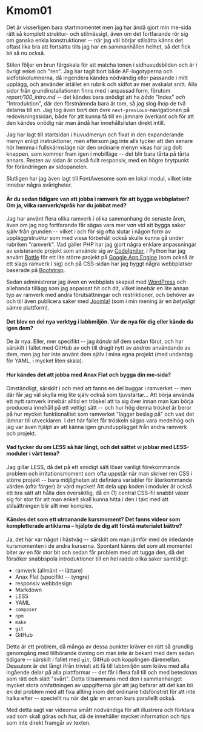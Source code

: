 Kmom01
======

Det är visserligen bara startmomentet men jag har ändå gjort min me-sida rätt så komplett struktur- och stilmässigt, 
även om det fortfarande rör sig om ganska enkla konstruktioner -- när jag väl börjar stilsätta känns det oftast lika bra att fortsätta tills jag har en sammanhållen helhet, 
så det fick bli så nu också.

Stilen följer en brun färgskala för att matcha tonen i sidhuvudsbilden och är i övrigt enkel och "ren". Jag har tagit bort både AF-logotyperna och sidfotskolumnerna, 
då ingendera kändes nödvändig eller passande i mitt upplägg, och använder istället en rubrik och sidfot av mer avskalat snitt. Alla sidor från grundinstallationen finns med i anpassad form, 
förutom *report/100_intro.md* -- det kändes bara onödigt att ha *både* "Index" *och* "Introduktion", där den förstnämnda bara är tom, så jag slog ihop de två delarna till en. 
Jag tog även bort den övre `next-previous`-navigationen på redovisningssidan, både för att kunna få till en jämnare överkant och för att den kändes onödig när man ändå har innehållslistan direkt intill.

Jag har lagt till startsidan i huvudmenyn och fixat in den expanderande menyn enligt instruktioner, 
men eftersom jag inte alls tycker att den senare hör hemma i fullskärmsläge när den ordinarie menyn visas har jag dolt knappen, som kommer fram igen i mobilläge -- 
det blir bara tårta på tårta annars. Resten av sidan är också fullt responsiv, med en högre brytpunkt för förändringen av sidopanelen.

Slutligen har jag även lagt till FontAwesome som en lokal modul, vilket inte innebar några svårigheter.


#### Är du sedan tidigare van att jobba i ramverk för att bygga webbplatser? Om ja, vilka ramverk/språk har du jobbat med?

Jag har använt flera olika ramverk i olika sammanhang de senaste åren, även om jag nog fortfarande får sägas vara mer *van* vid att bygga saker själv från grunden -- 
vilket i och för sig ofta slutar i någon form av upplägg/struktur som med vissa förbehåll också skulle kunna gå under rubriken "ramverk". 
Vad gäller PHP har jag gjort några enklare anpassningar av existerande projekt som använde sig av [CodeIgniter](https://www.codeigniter.com/), 
i Python har jag använt [Bottle](http://bottlepy.org/) för ett lite större projekt på [Google App Engine](https://cloud.google.com/appengine/) (som också är ett slags ramverk i sig) 
och på CSS-sidan har jag byggt några webbplatser baserade på [Bootstrap](http://getbootstrap.com/).

Sedan administrerar jag även en webbplats skapad med [WordPress](https://wordpress.com/) och allehanda tillägg som jag anpassat hit och dit, 
vilket innebär en lite annan typ av ramverk med andra förutsättningar och restriktioner, och behöver av och till även publicera saker med [Joomla!](https://www.joomla.org/) 
(som i min mening är en *betydligt* sämre plattform).

#### Det blev en del nya verktyg i labbmiljön. Var de nya för dig eller kände du igen dem?

De är nya. Eller, mer specifikt -- jag *kände till* dem sedan förut, och har särskilt i fallet med GitHub av och till dragit nytt av *andras* användande av dem, 
men jag har inte använt dem själv i mina egna projekt (med undantag för YAML, i mycket liten skala).

#### Hur kändes det att jobba med Anax Flat och bygga din me-sida?

Omständligt, särskilt i och med att fanns en del buggar i ramverket -- men där får jag väl skylla mig lite själv också som tjuvstartar... 
Att börja använda ett nytt ramverk innebär alltid en tröskel att ta sig över innan man kan börja producera innehåll på ett vettigt sätt -- 
och hur hög denna tröskel är beror på hur mycket funktionalitet som ramverket "lägger beslag på" och vad det lämnar till utvecklaren. 
I det här fallet får tröskeln sägas vara medelhög och jag var även hjälpt av att känna igen grundupplägget från andra ramverk och projekt.

#### Vad tycker du om LESS så här långt, och det sättet vi jobbar med LESS-moduler i vårt tema?

Jag gillar LESS, då det på ett smidigt sätt löser vanligt förekommande problem och irritationsmoment som ofta uppstår när man skriver ren CSS i större projekt -- 
bara möjligheten att definiera variabler för återkommande värden (ofta färger) är värd mycket! Att dela upp koden i moduler är också ett bra sätt att hålla den översiktlig, 
då en (1) central CSS-fil snabbt växer sig för stor för att man enkelt skall kunna hitta i den i takt med att stilsättningen blir allt mer komplex.

#### Kändes det som ett utmanande kursmoment? Det fanns videor som kompletterade artiklarna – hjälpte de dig att förstå materialet bättre?

Ja, det här var något i hästväg -- särskilt om man jämför med de inledande kursmomenten i de andra kurserna. 
Spontant känns det som att momentet biter av en för stor bit och sedan får problem med att tugga den, då det försöker snabbspola introduktioner till en hel radda olika saker samtidigt:

* ramverk (allmänt -- lättare)
* Anax Flat (specifikt -- tyngre)
* responsiv webbdesign
* Markdown
* LESS
* YAML
* `composer`
* `npm`
* `make`
* `git`
* GitHub

Detta är ett problem, då många av dessa punkter kräver en rätt så grundlig genomgång med tillhörande övning om man inte är bekant med dem sedan tidigare -- 
särskilt i fallet med `git`, GitHub och kopplingen däremellan. Dessutom är det långt ifrån trivialt att få till labbmiljön som krävs med alla ingående delar på alla plattformar -- 
det får i flera fall till och med betecknas som rätt och slätt "svårt". Detta tillsammans med den i sammanhanget mycket stora omfattningen av uppgifterna gör att 
jag befarar att det kan bli en del problem med att fixa allting inom det ordinarie tidsfönstret för att inte halka efter -- 
speciellt nu när det går en annan kurs parallellt också.

Med detta sagt var videorna smått nödvändiga för att illustrera och förklara vad som skall göras och hur, då de innehåller mycket information och tips som inte direkt framgår av texten.
